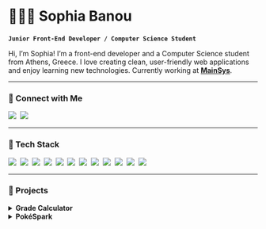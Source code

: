 # 👩🏻‍💻 Sophia Banou

**`Junior Front-End Developer / Computer Science Student`**

Hi, I’m Sophia! I’m a front-end developer and a Computer Science student from Athens, Greece. I love creating clean, user-friendly web applications and enjoy learning new technologies. Currently working at **[MainSys](https://mainsys.eu)**.

---

### 🔗 Connect with Me

<p align='left'>
  <a href="https://www.linkedin.com/in/sophia-spyridoula-banou-43a100265"><img src="https://img.shields.io/badge/linkedin-%230077B5.svg?&style=for-the-badge&logo=linkedin&logoColor=white" /></a>&nbsp;
  <a href="mailto:sophiabanou@hotmail.com"><img src="https://img.shields.io/badge/email-%23D14836.svg?&style=for-the-badge&logo=gmail&logoColor=white" /></a>&nbsp;
</p>

---

### 🧰 Tech Stack

<p>
  <img src="https://img.shields.io/badge/-css3-1572B6?logo=css3&logoColor=white&style=for-the-badge" />&nbsp;
  <img src="https://img.shields.io/badge/-html5-E34F26?logo=html5&logoColor=white&style=for-the-badge" />&nbsp;
  <img src="https://img.shields.io/badge/-javascript-F7DF1E?logo=javascript&logoColor=black&style=for-the-badge" />&nbsp;
  <img src="https://img.shields.io/badge/-typescript-3178C6?logo=typescript&logoColor=white&style=for-the-badge" />&nbsp;
  <img src="https://img.shields.io/badge/-tailwindcss-06B6D4?logo=tailwindcss&logoColor=white&style=for-the-badge" />&nbsp;
  <img src="https://img.shields.io/badge/-bootstrap-7952B3?logo=bootstrap&logoColor=white&style=for-the-badge" />&nbsp;
  <img src="https://img.shields.io/badge/-react-%2320232a?logo=react&logoColor=%2361DAFB&style=for-the-badge" />&nbsp;
  <img src="https://img.shields.io/badge/-react native-%2320232a?logo=react&logoColor=%2361DAFB&style=for-the-badge" />&nbsp;
  <img src="https://img.shields.io/badge/-astro-BC52EE?logo=astro&logoColor=white&style=for-the-badge" />&nbsp;
  <img src="https://img.shields.io/badge/-next.js-black?logo=next.js&logoColor=white&style=for-the-badge" />&nbsp;
  <img src="https://img.shields.io/badge/-figma-F24E1E?logo=figma&logoColor=white&style=for-the-badge" />&nbsp;
  <img src="https://img.shields.io/badge/-framer-05F?logo=framer&logoColor=white&style=for-the-badge" />&nbsp;
</p>

---

### 📂 Projects

<details>
  <summary><strong>Grade Calculator</strong></summary>

<img src="./images/Grade-Calculator-Preview.png" width="260" align="left" style="margin-right: 20px;" />

A degree progress calculator for the Department of Informatics and Telecommunications of the UoA. Allows students to track their academic progress.

**Technologies**: React, Tailwind CSS, JavaScript

![In Progress](https://img.shields.io/badge/Status-In%20Progress-yellow?style=for-the-badge&logo=progress)

[View Project](https://github.com/sophiabanou/grade-calculator)

</details>

<details>
  <summary><strong>PokéSpark</strong></summary>

<img src="./images/PokeSpark-Preview.png" width="260" align="left" style="margin-right: 20px;" />

A Pokédex web app that lets you search and view information about various Pokémon.

**Technologies**: Astro

![Design Phase](https://img.shields.io/badge/Status-Design%20Phase-blue?style=for-the-badge&logo=design)

[View Project](https://github.com/sophiabanou/pokedex)

</details>
